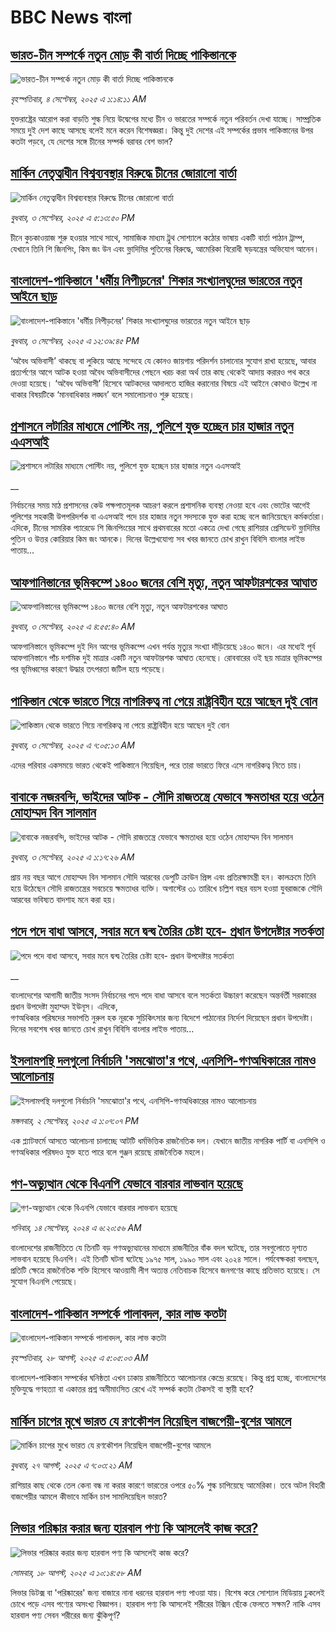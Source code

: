 # BBC News বাংলা## [ভারত-চীন সম্পর্কে নতুন মোড় কী বার্তা দিচ্ছে পাকিস্তানকে](https://www.bbc.com/bengali/articles/cwy3yy82gpko?at_medium=RSS&at_campaign=rss?at_campaign=githubrss)![ভারত-চীন সম্পর্কে নতুন মোড় কী বার্তা দিচ্ছে পাকিস্তানকে](https://ichef.bbci.co.uk/ace/ws/240/cpsprodpb/172f/live/68e3e9f0-889f-11f0-9b32-415f867a10dd.jpg)_বৃহস্পতিবার, ৪ সেপ্টেম্বর, ২০২৫ এ ১:১৪:১১ AM_যুক্তরাষ্ট্রের আরোপ করা বাড়তি শুল্ক নিয়ে উদ্বেগের মধ্যে চীন ও ভারতের সম্পর্কে নতুন পরিবর্তন দেখা যাচ্ছে। সাম্প্রতিক সময়ে দুই দেশ কাছে আসছে বলেই মনে করেন বিশেষজ্ঞরা। কিন্তু দুই দেশের এই সম্পর্কের প্রভাব পাকিস্তানের উপর কতটা পড়বে, যে দেশের সঙ্গে চীনের সম্পর্ক বরাবর বেশ ভাল?## [মার্কিন নেতৃত্বাধীন বিশ্বব্যবস্থার বিরুদ্ধে চীনের জোরালো বার্তা ](https://www.bbc.com/bengali/articles/c4gve3nxd24o?at_medium=RSS&at_campaign=rss?at_campaign=githubrss)![মার্কিন নেতৃত্বাধীন বিশ্বব্যবস্থার বিরুদ্ধে চীনের জোরালো বার্তা ](https://ichef.bbci.co.uk/ace/ws/240/cpsprodpb/ef1a/live/1fe02340-88e0-11f0-8c02-ed32f57a7bac.jpg)_বুধবার, ৩ সেপ্টেম্বর, ২০২৫ এ ৫:১৩:৫০ PM_চীনে কুচকাওয়াজ শুরু হওয়ার সাথে সাথে, সামাজিক মাধ্যম ট্রুথ সোশ্যালে কঠোর ভাষায় একটি  বার্তা পাঠান ট্রাম্প, যেখানে তিনি শি জিনপিং, কিম জং উন এবং ভ্লাদিমির পুতিনের বিরুদ্ধে, আমেরিকা বিরোধী ষড়যন্ত্রের অভিযোগ আনেন।## [বাংলাদেশ-পাকিস্তানে 'ধর্মীয় নিপীড়নের' শিকার সংখ্যালঘুদের ভারতের নতুন আইনে ছাড়](https://www.bbc.com/bengali/articles/cderyyz38p9o?at_medium=RSS&at_campaign=rss?at_campaign=githubrss)![বাংলাদেশ-পাকিস্তানে 'ধর্মীয় নিপীড়নের' শিকার সংখ্যালঘুদের ভারতের নতুন আইনে ছাড়](https://ichef.bbci.co.uk/ace/ws/240/cpsprodpb/9f86/live/ac1e6170-88ac-11f0-aa06-3df3b9ae7236.jpg)_বুধবার, ৩ সেপ্টেম্বর, ২০২৫ এ ১২:৩৯:৪৫ PM_‘অবৈধ অভিবাসী’ থাকছে বা লুকিয়ে আছে সন্দেহে যে কোনও জায়গায় পরিদর্শন চালানোর সুযোগ রাখা হয়েছে, আবার প্রত্যর্পণের আগে আটক হওয়া অবৈধ অভিবাসীদের পেছনে খরচ করা অর্থ তার কাছ থেকেই আদায় করারও পথ করে দেওয়া হয়েছে। ‘অবৈধ অভিবাসী’ হিসেবে আটকদের আদালতে হাজির করানোর বিষয়ে এই আইনে কোথাও উল্লেখ  না থাকার বিষয়টিকে ‘মানবাধিকার লঙ্ঘন’ বলে সমালোচনাও শুরু হয়েছে।## [প্রশাসনে লটারির মাধ্যমে পোস্টিং নয়, পুলিশে যুক্ত হচ্ছেন চার হাজার নতুন এএসআই](https://www.bbc.co.uk/bengali/live/c2l7lly50rwt?at_medium=RSS&at_campaign=rss?at_campaign=githubrss)![প্রশাসনে লটারির মাধ্যমে পোস্টিং নয়, পুলিশে যুক্ত হচ্ছেন চার হাজার নতুন এএসআই](https://ichef.bbci.co.uk/ace/standard/240/cpsprodpb/ff9f/live/3bbf6b50-88c9-11f0-84c8-99de564f0440.jpg)__নির্বাচনের সময় মাঠ প্রশাসনের কেউ পক্ষপাতমূলক আচরণ করলে প্রশাসনিক ব্যবস্থা নেওয়া হবে এবং ভোটের আগেই পুলিশের সহকারী উপপরিদর্শক বা এএসআই পদে চার হাজার নতুন সদস্যকে যুক্ত করা হচ্ছে বলে জানিয়েছেন কর্মকর্তারা। এদিকে, চীনের সামরিক প্যারেডে শি জিনপিংয়ের সাথে প্রথমবারের মতো একত্রে দেখা গেছে রাশিয়ার প্রেসিডেন্ট ভ্লাদিমির পুতিন ও উত্তর কোরিয়ার কিম জং আনকে। দিনের উল্লেখযোগ্য সব খবর জানতে চোখ রাখুন বিবিসি বাংলার লাইভ পাতায়...## [আফগানিস্তানের ভূমিকম্পে ১৪০০ জনের বেশি মৃত্যু,  নতুন আফটারশকের আঘাত](https://www.bbc.com/bengali/articles/cx2x2mz364lo?at_medium=RSS&at_campaign=rss?at_campaign=githubrss)![আফগানিস্তানের ভূমিকম্পে ১৪০০ জনের বেশি মৃত্যু,  নতুন আফটারশকের আঘাত](https://ichef.bbci.co.uk/ace/ws/240/cpsprodpb/3639/live/386a1f10-8877-11f0-9cf6-cbf3e73ce2b9.jpg)_বুধবার, ৩ সেপ্টেম্বর, ২০২৫ এ ৪:৫৫:৪০ AM_আফগানিস্তানে ভূমিকম্পে  দুই দিন আগের ভূমিকম্পে এখন পর্যন্ত মৃত্যুর সংখ্যা দাঁড়িয়েছে ১৪০০ জনে। এর মধ্যেই পূর্ব আফগানিস্তানে পাঁচ দশমিক দুই মাত্রার একটি নতুন আফটারশক আঘাত হেনেছে। রোববারের ওই ছয় মাত্রার ভূমিকম্পের পর ভূমিধ্বসের কারণে উদ্ধার তৎপরতা জটিল হয়ে পড়েছে।## [পাকিস্তান থেকে ভারতে গিয়ে নাগরিকত্ব না পেয়ে রাষ্ট্রবিহীন হয়ে আছেন দুই বোন](https://www.bbc.com/bengali/articles/cqjyjeg0q5lo?at_medium=RSS&at_campaign=rss?at_campaign=githubrss)![পাকিস্তান থেকে ভারতে গিয়ে নাগরিকত্ব না পেয়ে রাষ্ট্রবিহীন হয়ে আছেন দুই বোন](https://ichef.bbci.co.uk/ace/ws/240/cpsprodpb/f2b1/live/a80bb0b0-87ee-11f0-b36e-47414de99d82.jpg)_বুধবার, ৩ সেপ্টেম্বর, ২০২৫ এ ৭:০৫:১৩ AM_এদের পরিবার একসময়ে ভারত থেকেই পাকিস্তানে গিয়েছিল, পরে তারা ভারতে ফিরে এসে নাগরিকত্ব নিতে চায়।## [বাবাকে নজরবন্দি, ভাইদের আটক - সৌদি রাজতন্ত্রে যেভাবে ক্ষমতাধর হয়ে ওঠেন মোহাম্মদ বিন সালমান](https://www.bbc.com/bengali/articles/c1mpmx9dvrgo?at_medium=RSS&at_campaign=rss?at_campaign=githubrss)![বাবাকে নজরবন্দি, ভাইদের আটক - সৌদি রাজতন্ত্রে যেভাবে ক্ষমতাধর হয়ে ওঠেন মোহাম্মদ বিন সালমান](https://ichef.bbci.co.uk/ace/ws/240/cpsprodpb/8900/live/9e7b92f0-87e3-11f0-84c8-99de564f0440.jpg)_বুধবার, ৩ সেপ্টেম্বর, ২০২৫ এ ১:১৭:২৬ AM_প্রায় নয় বছর আগে মোহাম্মদ বিন সালমান সৌদি আরবের ডেপুটি ক্রাউন প্রিন্স এবং প্রতিরক্ষামন্ত্রী হন। কালক্রমে তিনি হয়ে উঠেছেন সৌদি রাজতন্ত্রের সবচেয়ে ক্ষমতাধর ব্যক্তি। অগাস্টের ৩১ তারিখে চল্লিশ বছর বয়স হওয়া যুবরাজকে সৌদি আরবের ভবিষ্যত বাদশাহ মনে করা হয়।## [পদে পদে বাধা আসবে, সবার মনে দ্বন্দ্ব তৈরির চেষ্টা হবে- প্রধান উপদেষ্টার সতর্কতা](https://www.bbc.co.uk/bengali/live/cm2k2l2ed0lt?at_medium=RSS&at_campaign=rss?at_campaign=githubrss)![পদে পদে বাধা আসবে, সবার মনে দ্বন্দ্ব তৈরির চেষ্টা হবে- প্রধান উপদেষ্টার সতর্কতা](https://ichef.bbci.co.uk/ace/standard/240/cpsprodpb/02be/live/d46d1be0-8810-11f0-9cf6-cbf3e73ce2b9.jpg)__বাংলাদেশের আগামী জাতীয় সংসদ নির্বাচনের পদে পদে বাধা আসবে বলে সতর্কতা উচ্চারণ করেছেন অন্তর্বর্তী সরকারের প্রধান উপদেষ্টা মুহাম্মদ ইউনূস। এদিকে,  
গণঅধিকার পরিষদের সভাপতি নুরুল হক নূরকে সুচিকিৎসার জন্য বিদেশে পাঠানোর নির্দেশ দিয়েছেন প্রধান উপদেষ্টা। দিনের সবশেষ খবর জানতে চোখ রাখুন বিবিসি বাংলার লাইভ পাতায়...## [ইসলামপন্থি দলগুলো নির্বাচনি 'সমঝোতা'র পথে, এনসিপি-গণঅধিকারের নামও আলোচনায়](https://www.bbc.com/bengali/articles/c5y3y31y1lyo?at_medium=RSS&at_campaign=rss?at_campaign=githubrss)![ইসলামপন্থি দলগুলো নির্বাচনি 'সমঝোতা'র পথে, এনসিপি-গণঅধিকারের নামও আলোচনায়](https://ichef.bbci.co.uk/ace/ws/240/cpsprodpb/1de8/live/84d266c0-87e4-11f0-b36e-47414de99d82.jpg)_মঙ্গলবার, ২ সেপ্টেম্বর, ২০২৫ এ ১:০৭:০৭ PM_এক প্ল্যাটফর্মে আসতে আলোচনা চালাচ্ছে আটটি ধর্মভিত্তিক রাজনৈতিক দল। যেখানে জাতীয় নাগরিক পার্টি বা এনসিপি ও গণঅধিকার পরিষদও যুক্ত হতে পারে বলে গুঞ্জন রয়েছে রাজনৈতিক মহলে।## [গণ-অভ্যুত্থান থেকে বিএনপি যেভাবে বারবার লাভবান হয়েছে](https://www.bbc.com/bengali/articles/c74j271n0pzo?at_medium=RSS&at_campaign=rss?at_campaign=githubrss)![গণ-অভ্যুত্থান থেকে বিএনপি যেভাবে বারবার লাভবান হয়েছে](https://ichef.bbci.co.uk/ace/ws/240/cpsprodpb/2225/live/23ccad70-7022-11ef-8f0e-158a0a407ec6.jpg)_শনিবার, ১৪ সেপ্টেম্বর, ২০২৪ এ ৬:২০:৫৬ AM_বাংলাদেশের রাজনীতিতে যে তিনটি বড় গণঅভ্যুত্থানের মাধ্যমে রাজনীতির বাঁক বদল ঘটেছে, তার সবগুলোতে দৃশ্যত লাভবান হয়েছে বিএনপি। এই তিনটি ঘটনা ঘটেছে ১৯৭৫ সাল, ১৯৯০ সাল এবং ২০২৪ সালে। পর্যবেক্ষকরা বলছেন, প্রতিটি ক্ষেত্রে রাজনৈতিক শক্তি হিসেবে আওয়ামী লীগ অত্যন্ত নেতিবাচক হিসেবে জনগণের কাছে প্রতিভাত হয়েছে। সে সুযোগ বিএনপি পেয়েছে।## [বাংলাদেশ-পাকিস্তান সম্পর্কে পালাবদল, কার লাভ কতটা](https://www.bbc.com/bengali/articles/cjr1xy75nwxo?at_medium=RSS&at_campaign=rss?at_campaign=githubrss)![বাংলাদেশ-পাকিস্তান সম্পর্কে পালাবদল, কার লাভ কতটা](https://ichef.bbci.co.uk/ace/ws/240/cpsprodpb/a61e/live/d95888c0-8391-11f0-ab3e-bd52082cd0ae.jpg)_বৃহস্পতিবার, ২৮ আগস্ট, ২০২৫ এ ৫:০৫:০৩ AM_বাংলাদেশ-পাকিস্তান সম্পর্কের ঘনিষ্ঠতা এখন ঢাকায় রাজনীতিতে আলোচনার কেন্দ্রে রয়েছে। কিন্তু প্রশ্ন হচ্ছে, বাংলাদেশের মুক্তিযুদ্ধে গণহত্যা বা একাত্তর প্রশ্ন অমীমাংসিত রেখে এই সম্পর্ক কতটা টেকসই বা স্থায়ী হবে?## [মার্কিন চাপের মুখে ভারত যে রণকৌশল নিয়েছিল বাজপেয়ী-বুশের আমলে ](https://www.bbc.com/bengali/articles/ce937dl32kro?at_medium=RSS&at_campaign=rss?at_campaign=githubrss)![মার্কিন চাপের মুখে ভারত যে রণকৌশল নিয়েছিল বাজপেয়ী-বুশের আমলে ](https://ichef.bbci.co.uk/ace/ws/240/cpsprodpb/519f/live/4ac33250-82a0-11f0-a34f-318be3fb0481.jpg)_বুধবার, ২৭ আগস্ট, ২০২৫ এ ৭:০৩:২১ AM_রাশিয়ার কাছ থেকে তেল কেনা বন্ধ না করার কারণে ভারতের ওপরে ৫০% শুল্ক চাপিয়েছে আমেরিকা। তবে অটল বিহারী বাজপেয়ীর আমলে কীভাবে মার্কিন চাপ সামলিয়েছিল ভারত?## [লিভার পরিষ্কার করার জন্য হারবাল পণ্য কি আসলেই কাজ করে?](https://www.bbc.com/bengali/articles/c93dqkeqwzyo?at_medium=RSS&at_campaign=rss?at_campaign=githubrss)![লিভার পরিষ্কার করার জন্য হারবাল পণ্য কি আসলেই কাজ করে?](https://ichef.bbci.co.uk/ace/ws/240/cpsprodpb/2c5b/live/0b601110-6f99-11f0-af20-030418be2ca5.jpg)_সোমবার, ১৮ আগস্ট, ২০২৫ এ ১০:১৪:৫৮ AM_লিভার ডিটক্স বা 'পরিষ্কারের' জন্য বাজারে নানা ধরনের হারবাল পণ্য পাওয়া যায়। বিশেষ করে সোশ্যাল মিডিয়ায় ঢুকলেই চোখে পড়ে এসব পণ্যের অসংখ্য বিজ্ঞাপন। হারবাল পণ্য কি আসলেই শরীরের টক্সিন ছেঁকে ফেলতে সক্ষম? নাকি এসব হারবাল পণ্য সেবন শরীরের জন্য ঝুঁকিপূর্ণ?